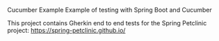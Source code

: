 Cucumber Example
Example of testing with Spring Boot and Cucumber

This project contains Gherkin end to end tests for the Spring Petclinic project: https://spring-petclinic.github.io/
